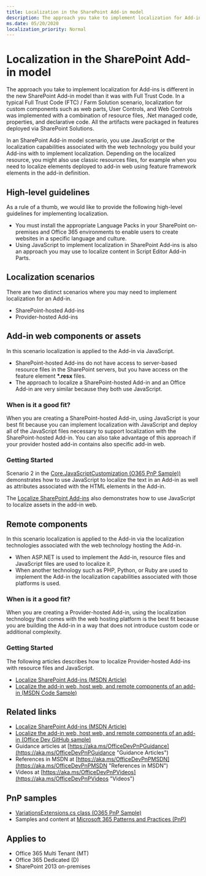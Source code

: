 ```yaml
---
title: Localization in the SharePoint Add-in model
description: The approach you take to implement localization for Add-ins is different in the new SharePoint Add-in model than it was with Full Trust Code. In a typical Full Trust Code (FTC) / Farm Solution scenario, localization for custom components such as web parts, User Controls, and Web Controls was implemented with a combination of resource files, .Net managed code, properties, and declarative code.  All the artifacts were packaged in features deployed via SharePoint Solutions.
ms.date: 05/20/2020
localization_priority: Normal
---
```

# Localization in the SharePoint Add-in model

The approach you take to implement localization for Add-ins is different in the new SharePoint Add-in model than it was with Full Trust Code. In a typical Full Trust Code (FTC) / Farm Solution scenario, localization for custom components such as web parts, User Controls, and Web Controls was implemented with a combination of resource files, .Net managed code, properties, and declarative code.  All the artifacts were packaged in features deployed via SharePoint Solutions.

In an SharePoint Add-in model scenario, you use JavaScript or the localization capabilities associated with the web technology you build your Add-ins with to implement localization. Depending on the localized resource, you might also use classic resources files, for example when you need to localize elements deployed to add-in web using feature framework elements in the add-in definition.

## High-level guidelines

As a rule of a thumb, we would like to provide the following high-level guidelines for implementing localization.

- You must install the appropriate Language Packs in your SharePoint on-premises and Office 365 environments to enable users to create websites in a specific language and culture.
- Using JavaScript to implement localization in SharePoint Add-ins is also an approach you may use to localize content in Script Editor Add-in Parts.

## Localization scenarios

There are two distinct scenarios where you may need to implement localization for an Add-in.

- SharePoint-hosted Add-ins
- Provider-hosted Add-ins

## Add-in web components or assets

In this scenario localization is applied to the Add-in via JavaScript.

- SharePoint-hosted Add-ins do not have access to server-based resource files in the SharePoint servers, but you have access on the feature element **\*.resx** files.
- The approach to localize a SharePoint-hosted Add-in and an Office Add-in are very similar because they both use JavaScript.

### When is it a good fit?

When you are creating a SharePoint-hosted Add-in, using JavaScript is your best fit because you can implement localization with JavaScript and deploy all of the JavaScript files necessary to support localization with the SharePoint-hosted Add-in. You can also take advantage of this approach if your provider hosted add-in contains also specific add-in web.

### Getting Started

Scenario 2 in the [Core.JavaScriptCustomization (O365 PnP Sample))](https://github.com/SharePoint/PnP/tree/master/Samples/Core.JavaScriptCustomization) demonstrates how to use JavaScript to localize the text in an Add-in as well as attributes associated with the HTML elements in the Add-in.

The [Localize SharePoint Add-ins](https://msdn.microsoft.com/library/fp179919(v=office.15).aspx) also demonstrates how to use JavaScript to localize assets in the add-in web.

## Remote components

In this scenario localization is applied to the Add-in via the localization technologies associated with the web technology hosting the Add-in.

- When ASP.NET is used to implement the Add-in, resource files and JavaScript files are used to localize it.
- When another technology such as PHP, Python, or Ruby are used to implement the Add-in the localization capabilities associated with those platforms is used.

### When is it a good fit?

When you are creating a Provider-hosted Add-in, using the localization technology that comes with the web hosting platform is the best fit because you are building the Add-in in a way that does not introduce custom code or additional complexity.

### Getting Started

The following articles describes how to localize Provider-hosted Add-ins with resource files and JavaScript.

- [Localize SharePoint Add-ins (MSDN Article)](https://msdn.microsoft.com/library/fp179919(v=office.15).aspx)
- [Localize the add-in web, host web, and remote components of an add-in  (MSDN Code Sample)](https://code.msdn.microsoft.com/office/SharePoint-2013-Bookstore-328060fc)

## Related links

- [Localize SharePoint Add-ins (MSDN Article)](https://msdn.microsoft.com/library/fp179919(v=office.15).aspx)
- [Localize the add-in web, host web, and remote components of an add-in  (Office Dev GitHub sample)](https://github.com/OfficeDev/SharePoint-Add-in-Localization)
- Guidance articles at [https://aka.ms/OfficeDevPnPGuidance](https://aka.ms/OfficeDevPnPGuidance "Guidance Articles")
- References in MSDN at [https://aka.ms/OfficeDevPnPMSDN](https://aka.ms/OfficeDevPnPMSDN "References in MSDN")
- Videos at [https://aka.ms/OfficeDevPnPVideos](https://aka.ms/OfficeDevPnPVideos "Videos")

## PnP samples

- [VariationsExtensions.cs class (O365 PnP Sample)](https://github.com/SharePoint/PnP-Sites-Core/blob/master/Core/OfficeDevPnP.Core/Extensions/VariationExtensions.cs)
- Samples and content at [Microsoft 365 Patterns and Practices (PnP)](https://aka.ms/sppnp)

## Applies to

- Office 365 Multi Tenant (MT)
- Office 365 Dedicated (D)
- SharePoint 2013 on-premises
